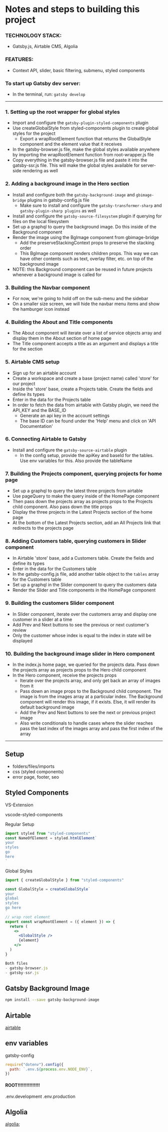 # Notes and steps to building this project

### TECHNOLOGY STACK:
- Gatsby.js, Airtable CMS, Algolia

### FEATURES:
- Context API, slider, basic filtering, submenu, styled components

### To start up Gatsby dev server:
- In the terminal, run: `gatsby develop`

--------------------------------------

### 1. Setting up the root wrapper for global styles
- Import and configure the `gatsby-plugin-styled-components` plugin
- Use createGlobalStyle from styled-components plugin to create global styles for the project
  - Export a wrapRootElement function that returns the GlobalStyle component and the element value that it receives
- In the gatsby-browser.js file, make the global styles available anywhere by importing the wrapRootElement function from root-wrapper.js file 
- Copy everything in the gatsby-browser.js file and paste it into the gatsby-ssr.js file. This will make the global styles available for server-side rendering as well

### 2. Adding a background image in the Hero section
- Install and configure both the `gatsby-background-image` and `gbimage-bridge` plugins in gatsby-config.js file
  - Make sure to install and configure the `gatsby-transformer-sharp` and `gatsby-plugin-sharp plugins` as well
- Install and configure the `gatsby-source-filesystem` plugin if querying for files on the local filesystem
- Set up a graphql to query the background image. Do this inside of the Background component
- Render the image using the BgImage component from gbimage-bridge
  - Add the preserveStackingContext props to preserve the stacking order
  - This BgImage component renders children props. This way we can have other contents such as text, overlay filter, etc. on top of the background image
- NOTE: this Background component can be reused in future projects whenever a background image is called for

### 3. Building the Navbar component
- For now, we're going to hold off on the sub-menu and the sidebar
- On a smaller size screen, we will hide the navbar menu items and show the hamburger icon instead

### 4. Building the About and Title components
- The About component will iterate over a list of service objects array and display them in the About section of home page
- The Title component accepts a title as an argument and displays a title for the section

### 5. Airtable CMS setup
- Sign up for an airtable account
- Create a workspace and create a base (project name) called 'store' for our project
- Inside the 'store' base, create a Projects table. Create the fields and define its types
- Enter in the data for the Projects table
- In order to fetch the data from airtable with Gatsby plugin, we need the API_KEY and the BASE_ID
  - Generate an api key in the account settings
  - The base ID can be found under the 'Help' menu and click on 'API Documentation'

### 6. Connecting Airtable to Gatsby
- Install and configure the `gatsby-source-airtable` plugin
  - In the config setup, provide the apiKey and baseId for the tables. Use env variables for this. Also provide the tableName

### 7. Building the Projects component, querying projects for home page
- Set up a graphql to query the latest three projects from airtable
- Use pageQuery to make the query inside of the HomePage component
- Then pass down the projects array as projects props to the Projects child component. Also pass down the title props
- Display the three projects in the Latest Projects section of the home page
- At the bottom of the Latest Projects section, add an All Projects link that redirects to the projects page

### 8. Adding Customers table, querying customers in Slider component
- In Airtable 'store' base, add a Customers table. Create the fields and define its types
- Enter in the data for the Customers table
- In the gatsby-config.js file, add another table object to the `tables` array for the Customers table
- Set up a graphql in the Slider component to query the customers data
- Render the Slider and Title components in the HomePage component

### 9. Building the customers Slider component
- In Slider component, iterate over the customers array and display one customer in a slider at a time
- Add Prev and Next buttons to see the previous or next customer's review
- Only the customer whose index is equal to the index in state will be displayed 

### 10. Building the background image slider in Hero component
- In the index.js home page, we queried for the projects data. Pass down the projects array as projects props to the Hero child component
- In the Hero component, receive the projects props
  - Iterate over the projects array, and only get back an array of images from it
  - Pass down an image props to the Background child component. The image is from the images array at a particular index. The Background component will render this image, if it exists. Else, it will render its default background image
  - Add the Prev and Next buttons to see the next or previous project image
  - Also write conditionals to handle cases where the slider reaches pass the last index of the images array and pass the first index of the array




--------------------------------------

## Setup

- folders/files/imports
- css (styled components)
- error page, footer, seo

## Styled Components

VS-Extension

vscode-styled-components

Regular Setup

```jsx
import styled from "styled-components"
const NameOfElement = styled.htmlElement`
your
styles
go
here
`
```

Global Styles

```jsx
import { createGlobalStyle } from "styled-components"

const GlobalStyle = createGlobalStyle`
your
global
styles
go here
`
// wrap root element
export const wrapRootElement = ({ element }) => {
  return (
    <>
      <GlobalStyle />
      {element}
    </>
  )
}

Both files
- gatsby-browser.js
- gatsby-ssr.js

```

## Gatsby Background Image

```bash
npm install --save gatsby-background-image

```

## Airtable

[airtable](https://airtable.com/invite/r/h4p0v9Vg)

## env variables

gatsby-config

```js
require("dotenv").config({
  path: `.env.${process.env.NODE_ENV}`,
})
```

#### ROOT!!!!!!!!!!!!!!!

.env.development
.env.production

## Algolia

[algolia](https://www.algolia.com/);
